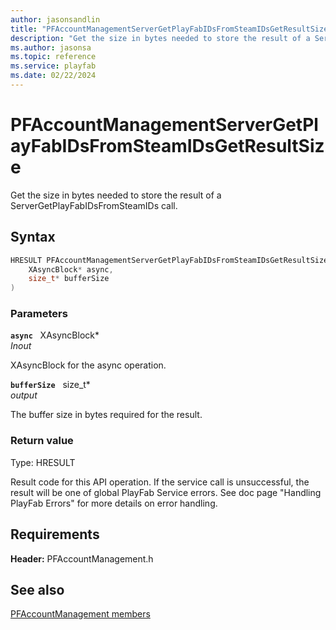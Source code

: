 ```yaml
---
author: jasonsandlin
title: "PFAccountManagementServerGetPlayFabIDsFromSteamIDsGetResultSize"
description: "Get the size in bytes needed to store the result of a ServerGetPlayFabIDsFromSteamIDs call."
ms.author: jasonsa
ms.topic: reference
ms.service: playfab
ms.date: 02/22/2024
---
```


# PFAccountManagementServerGetPlayFabIDsFromSteamIDsGetResultSize  

Get the size in bytes needed to store the result of a ServerGetPlayFabIDsFromSteamIDs call.  

## Syntax  
  
```cpp
HRESULT PFAccountManagementServerGetPlayFabIDsFromSteamIDsGetResultSize(  
    XAsyncBlock* async,  
    size_t* bufferSize  
)  
```  
  
### Parameters  
  
**`async`** &nbsp; XAsyncBlock*  
*_Inout_*  
  
XAsyncBlock for the async operation.  
  
**`bufferSize`** &nbsp; size_t*  
*output*  
  
The buffer size in bytes required for the result.  
  
  
### Return value
Type: HRESULT
  
Result code for this API operation. If the service call is unsuccessful, the result will be one of global PlayFab Service errors. See doc page "Handling PlayFab Errors" for more details on error handling.
  
  
## Requirements  
  
**Header:** PFAccountManagement.h
  
## See also  
[PFAccountManagement members](../pfaccountmanagement_members.md)  

  
  
